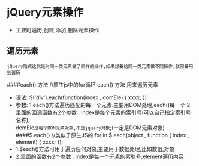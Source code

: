 # jQuery元素操作
+   主要时遍历,创建,添加,删除元素操作
## 遍历元素
    jQuery隐式迭代是对同一类元素做了同样的操作,如果想要给同一类元素做不同操作,就需要用到遍历
####each() 方法     //原生js中的for循环
    each() 方法  用来遍历元素
+   语法:
    $('div').each(function(index , domEle) {
        xxxx;
    })
+   参数:
    1.each()方法遍历匹配的每一个元素.主要用DOM处理,each()每一个
    2.里面的回调函数有2个参数 : 
        index是每个元素的索引号(可以自己指定索引号名称);    
        demEle`是每个DOM元素对象,不是jquery对象`;(一定是DOM元素对象)
####$.each()    //类似于原生JS的 for in
    $.each(object , function ( index , element) {
        xxxx;
    });
+   1.$each()方法可用于遍历任何对象,主要用于数据处理,比如数组,对象
+   2.里面的函数有2个参数 : index是每一个元素的索引号;element遍历内容

